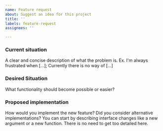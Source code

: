 ```yaml
---
name: Feature request
about: Suggest an idea for this project
title: ''
labels: feature-request
assignees: ''

---
```


### Current situation

A clear and concise description of what the problem is. Ex. I'm always frustrated when [...]; Currently there is no way of [...]

### Desired Situation

What functionality should become possible or easier?

### Proposed implementation

How would you implement the new feature? Did you consider alternative implementations?
You can start by describing interface changes like a new argument or a new function. There is no need to get too detailed here.

